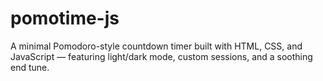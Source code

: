 # pomotime-js
A minimal Pomodoro-style countdown timer built with HTML, CSS, and JavaScript — featuring light/dark mode, custom sessions, and a soothing end tune.
